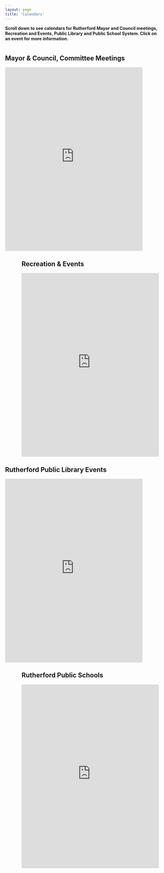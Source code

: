 ```yaml
---
layout: page
title: 'Calendars'
---
```


**Scroll down to see calendars for Rutherford Mayor and Council meetings, Recreation and Events, Public Library and Public School System.
Click on an event for more information.** 

<div style="float: left;">
  <h2>Mayor &amp; Council, Committee Meetings</h2>
  <iframe src="https://calendar.google.com/calendar/embed?showTitle=0&amp;showPrint=0&amp;showCalendars=0&amp;showTz=0&amp;mode=AGENDA&amp;height=600&amp;wkst=1&amp;bgcolor=%23ffffff&amp;src=75r5nqe7qson287rauo77tbuek%40group.calendar.google.com&amp;color=%2342104A&amp;ctz=America%2FNew_York"
  style="border-width:0" width="450" height="600" frameborder="0" scrolling="no"></iframe>
</div>

<div style="float: right;">
  <h2>Recreation &amp; Events</h2>
  <iframe src="https://calendar.google.com/calendar/embed?showTitle=0&amp;showPrint=0&amp;showCalendars=0&amp;showTz=0&amp;mode=AGENDA&amp;height=600&amp;wkst=1&amp;bgcolor=%23ffffff&amp;src=9mmlg69uroi4c340ulq1461a80%40group.calendar.google.com&amp;color=%232F6309&amp;ctz=America%2FNew_York"
  style="border-width:0" width="450" height="600" frameborder="0" scrolling="no"></iframe>
</div>

<div style="clear: both;"></div>

<div style="float: left">
  <h2>Rutherford Public Library Events</h2>
  <iframe src="https://calendar.google.com/calendar/embed?showTitle=0&amp;showPrint=0&amp;showCalendars=0&amp;showTz=0&amp;mode=AGENDA&amp;height=600&amp;wkst=1&amp;bgcolor=%23ffffff&amp;src=rutherfordpubliclibrary%40gmail.com&amp;color=%232F6309&amp;ctz=America%2FNew_York"
  style="border-width:0" width="450" height="600" frameborder="0" scrolling="no"></iframe>
</div>

<div style="float: right">
  <h2>Rutherford Public Schools</h2>
  <iframe src="https://calendar.google.com/calendar/embed?showTitle=0&amp;showPrint=0&amp;showCalendars=0&amp;showTz=0&amp;mode=AGENDA&amp;height=600&amp;wkst=1&amp;bgcolor=%23ffffff&amp;src=rutherfordboe%40rutherfordschools.org&amp;color=%232F6309&amp;ctz=America%2FNew_York"
  style="border-width:0" width="450" height="600" frameborder="0" scrolling="no"></iframe>
</div>
